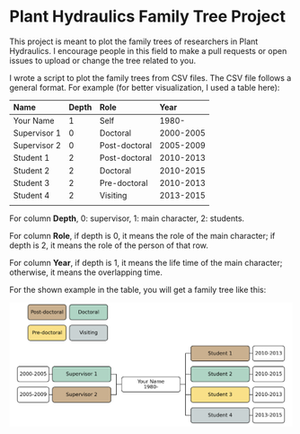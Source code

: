 # Plant Hydraulics Family Tree Project

This project is meant to plot the family trees of researchers in Plant Hydraulics. I encourage people in this field to make a pull requests or open issues to upload or change the tree related to you.

I wrote a script to plot the family trees from CSV files. The CSV file follows a general format. For example (for better visualization, I used a table here):

| **Name**     | **Depth** | **Role**      | **Year**  |
|:-------------|:----------|:--------------|:----------|
| Your Name    | 1         | Self          | 1980-     |
| Supervisor 1 | 0         | Doctoral      | 2000-2005 |
| Supervisor 2 | 0         | Post-doctoral | 2005-2009 |
| Student 1    | 2         | Post-doctoral | 2010-2013 |
| Student 2    | 2         | Doctoral      | 2010-2015 |
| Student 3    | 2         | Pre-doctoral  | 2010-2013 |
| Student 4    | 2         | Visiting      | 2013-2015 |
|||||

For column **Depth**, 0: supervisor, 1: main character, 2: students.

For column **Role**, if depth is 0, it means the role of the main character; if depth is 2, it means the role of the person of that row.

For column **Year**, if depth is 1, it means the life time of the main character; otherwise, it means the overlapping time.

For the shown example in the table, you will get a family tree like this:

![Figure](test/test-family-tree.png)
